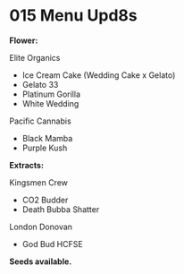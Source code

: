 # 015 Menu Upd8s

<b>Flower:</b>

Elite Organics
- Ice Cream Cake (Wedding Cake x Gelato)
- Gelato 33
- Platinum Gorilla
- White Wedding

Pacific Cannabis
- Black Mamba
- Purple Kush 

<b>Extracts:</b>

Kingsmen Crew
- CO2 Budder
- Death Bubba Shatter

London Donovan
- God Bud HCFSE


<b>Seeds available.</b>
